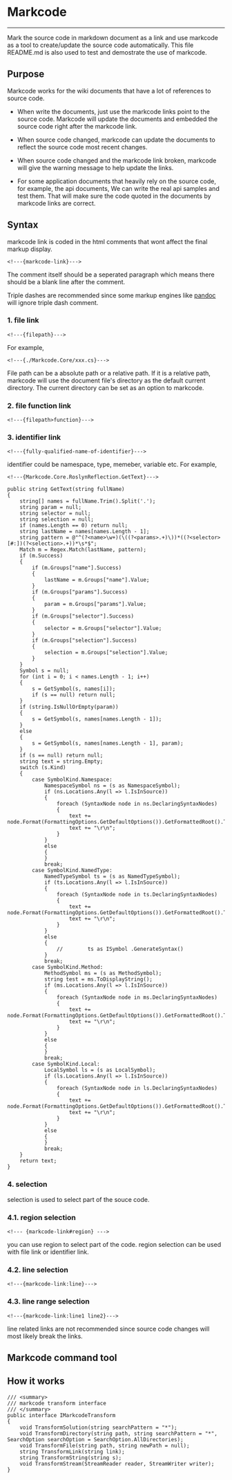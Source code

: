 # Markcode

------------------------

Mark the source code in markdown document as a link and use markcode as a tool to create/update the source code automatically. This file README.md is also used to test and demostrate the use of markcode.

## Purpose

Markcode works for the wiki documents that have a lot of references to source code.

* When write the documents, just use the markcode links point to the source code. Markcode will update the documents and embedded the source code right after the markcode link.

* When source code changed, markcode can update the documents to reflect the source code most recent changes.

* When source code changed and the markcode link broken, markcode will give the warning message to help update the links.

* For some application documents that heavily rely on the source code, for example, the api documents, We can write the real api samples and test them. That will make sure the code quoted in the documents by markcode links are correct. 

## Syntax

markcode link is coded in the html comments that wont affect the final markup display.

    <!---{markcode-link}--->

The comment itself should be a seperated paragraph which means there should be a blank line after the comment.

Triple dashes are recommended since some markup engines like [pandoc][pandoc] will ignore triple  dash comment.

### 1. file link

    <!---{filepath}--->

For example,

    <!---{./Markcode.Core/xxx.cs}--->

File path can be a absolute path or a relative path. If it is a relative path, markcode will use the document file's directory as the default current directory. The current directory can be set as an option to markcode.

### 2. file function link
    
	<!---{filepath>function}--->


### 3. identifier link

    <!---{fully-qualified-name-of-identifier}--->

identifier could be namespace, type, memeber, variable etc. For example,

    <!---{Markcode.Core.RoslynReflection.GetText}--->

<!---{Markcode.Core.RoslynReflection.GetText}--->

    public string GetText(string fullName)
    {
        string[] names = fullName.Trim().Split('.');
        string param = null;
        string selector = null;
        string selection = null;
        if (names.Length == 0) return null;
        string lastName = names[names.Length - 1];
        string pattern = @"^(?<name>\w+)(\((?<params>.+)\))*((?<selector>[#:])(?<selection>.+))*\s*$";
        Match m = Regex.Match(lastName, pattern);
        if (m.Success)
        {
            if (m.Groups["name"].Success)
            {
                lastName = m.Groups["name"].Value;
            }
            if (m.Groups["params"].Success)
            {
                param = m.Groups["params"].Value;
            }
            if (m.Groups["selector"].Success)
            {
                selector = m.Groups["selector"].Value;
            }
            if (m.Groups["selection"].Success)
            {
                selection = m.Groups["selection"].Value;
            }
        }
        Symbol s = null;
        for (int i = 0; i < names.Length - 1; i++)
        {
            s = GetSymbol(s, names[i]);
            if (s == null) return null;
        }
        if (string.IsNullOrEmpty(param))
        {
            s = GetSymbol(s, names[names.Length - 1]);
        }
        else
        {
            s = GetSymbol(s, names[names.Length - 1], param);
        }
        if (s == null) return null;
        string text = string.Empty;
        switch (s.Kind)
        {
            case SymbolKind.Namespace:
                NamespaceSymbol ns = (s as NamespaceSymbol);
                if (ns.Locations.Any(l => l.IsInSource))
                {
                    foreach (SyntaxNode node in ns.DeclaringSyntaxNodes)
                    {
                        text += node.Format(FormattingOptions.GetDefaultOptions()).GetFormattedRoot().ToFullString();
                        text += "\r\n";
                    }
                }
                else
                {
                }
                break;
            case SymbolKind.NamedType:
                NamedTypeSymbol ts = (s as NamedTypeSymbol);
                if (ts.Locations.Any(l => l.IsInSource))
                {
                    foreach (SyntaxNode node in ts.DeclaringSyntaxNodes)
                    {
                        text += node.Format(FormattingOptions.GetDefaultOptions()).GetFormattedRoot().ToFullString();
                        text += "\r\n";
                    }
                }
                else
                {
                    //        ts as ISymbol .GenerateSyntax()
                }
                break;
            case SymbolKind.Method:
                MethodSymbol ms = (s as MethodSymbol);
                string test = ms.ToDisplayString();
                if (ms.Locations.Any(l => l.IsInSource))
                {
                    foreach (SyntaxNode node in ms.DeclaringSyntaxNodes)
                    {
                        text += node.Format(FormattingOptions.GetDefaultOptions()).GetFormattedRoot().ToFullString();
                        text += "\r\n";
                    }
                }
                else
                {
                }
                break;
            case SymbolKind.Local:
                LocalSymbol ls = (s as LocalSymbol);
                if (ls.Locations.Any(l => l.IsInSource))
                {
                    foreach (SyntaxNode node in ls.DeclaringSyntaxNodes)
                    {
                        text += node.Format(FormattingOptions.GetDefaultOptions()).GetFormattedRoot().ToFullString();
                        text += "\r\n";
                    }
                }
                else
                {
                }
                break;
        }
        return text;
    }

<!---{?endmarkcode}--->
### 4. selection

selection is used to select part of the souce code.

### 4.1. region selection

    <!--- {markcode-link#region} --->

you can use region to select part of the code. region selection can be used with file link or identifier link.

### 4.2. line selection

    <!---{markcode-link:line}--->

### 4.3. line range selection

    <!---{markcode-link:line1 line2}--->

line related links are not recommended since source code changes will most likely break the links. 

## Markcode command tool

## How it works

<!---{Markcode.Core.IMarkcodeTransform}--->

    /// <summary>
    /// markcode transform interface
    /// </summary>
    public interface IMarkcodeTransform
    {
        void TransformSolution(string searchPattern = "*");
        void TransformDirectory(string path, string searchPattern = "*", SearchOption searchOption = SearchOption.AllDirectories);
        void TransformFile(string path, string newPath = null);
        string TransformLink(string link);
        string TransformString(string s);
        void TransformStream(StreamReader reader, StreamWriter writer);
    }

<!---{?endmarkcode}--->

[pandoc]: http://johnmacfarlane.net/pandoc/ "a universal document converter"

